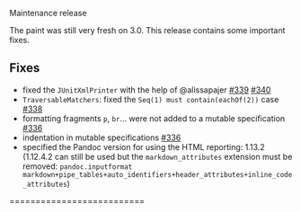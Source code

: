 Maintenance release

The paint was still very fresh on 3.0. This release contains some important fixes. 
 
## Fixes

 * fixed the `JUnitXmlPrinter` with the help of @alissapajer [#339](https://github.com/etorreborre/specs2/issues/339) [#340](https://github.com/etorreborre/specs2/issues/340) 
 * `TraversableMatchers`: fixed the `Seq(1) must contain(eachOf(2))` case [#338](https://github.com/etorreborre/specs2/issues/338)
 * formatting fragments `p`, `br`... were not added to a mutable specification [#336](https://github.com/etorreborre/specs2/issues/336) 
 * indentation in mutable specifications [#336](https://github.com/etorreborre/specs2/issues/336) 
 * specified the Pandoc version for using the HTML reporting: 1.13.2 (1.12.4.2 can still be used but the `markdown_attributes` extension must be removed: `pandoc.inputformat markdown+pipe_tables+auto_identifiers+header_attributes+inline_code_attributes`)

==========================

